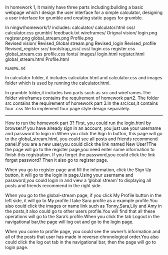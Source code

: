 In homework 1, it mainly have three parts including:building a basic webpage which I design the user interface for a simple calculator, designing a user interface for grumble and
creating static pages for grumble.

In ningw/homework/1/ includes:
  calculator/
     calculator.html
     css/
        calculator.css
  grumblr/
     feedback.txt
     wireframes/
        Orignal vision/
           login.png
           register.png
           global_stream.png
           Profile.png   
        Revised vision/
           Revised_Global stream.png
           Revised_login
           Revised_profile
           Revised_register
     src/
        bootstrap_css/
        css/
           login.css
           register.css
           global_stream.css
           profile.css
        fonts/
        images/
        login.html
        register.html
        global_stream.html
        Profile.html
        

    README.md

In calculator folder, it includes calculator.html and calculator.css and images folder which is used by running the calculator.html.

In grumble folder,it includes two parts such as src and wireframes.The folder wireframes contains the requirement of homework part2. The folder src contains the requirement of homework
part 3.In the src/css,it contains four .css file to implement four page style design separately.

***********************************************************************
How to run the homework part 3?
First, you could run the login.html by browser.If you have already sign in an account, you just use your username and password to login in.When you click the Sign In button, this page
will go to the global_stream.html, you could see all posts and friends recommend panel.If you are a new user,you could click the link named New User?The the page will go to the register
page,you need enter some information to finish this registration. If you forget the password,you could click the link forget password? Then it also go to register page.

When you go to register page and fill the information, click the Sign Up button, it will go to the login in page.Using your username and password,you could login in and view a ‘global
stream’ to displaying all posts and friends recommend in the right side.

When you go to the global-stream page, if you click My Profile button in the left side, it will go to My profile.I take Sara profile as a example profile.You also could click the images 
or name link such as Tonny,Sara,Lily and Amy in the posts,it also could go to other users profile.You will find that all these operations will go to the Sara’s profile.When you click the
tab Logout in the navigational bar,the page will log out and go to the login page.

When you come to profile page, you could see the owner’s information and all of the posts that user has made in reverse-chronological order.You also could click the log out tab in the
navigational bar, then the page will go to login page.









